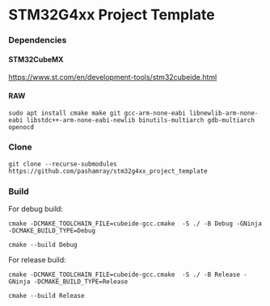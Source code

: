 # STM32G4xx Project Template

### Dependencies

#### STM32CubeMX

https://www.st.com/en/development-tools/stm32cubeide.html

#### RAW

```shell
sudo apt install cmake make git gcc-arm-none-eabi libnewlib-arm-none-eabi libstdc++-arm-none-eabi-newlib binutils-multiarch gdb-multiarch openocd
```

### Clone

```shell
git clone --recurse-submodules https://github.com/pashamray/stm32g4xx_project_template
```

### Build

For debug build:
```shell
cmake -DCMAKE_TOOLCHAIN_FILE=cubeide-gcc.cmake  -S ./ -B Debug -GNinja -DCMAKE_BUILD_TYPE=Debug
```

```
cmake --build Debug
```

For release build:
```shell
cmake -DCMAKE_TOOLCHAIN_FILE=cubeide-gcc.cmake  -S ./ -B Release -GNinja -DCMAKE_BUILD_TYPE=Release
```

```shell
cmake --build Release
```
